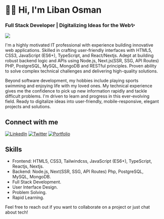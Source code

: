# 👋🏾 Hi, I'm Liban Osman

### Full Stack Developer | Digitalizing Ideas for the Web✨

![](https://github-readme-stats.vercel.app/api/top-langs/?username=LosmanDev&theme=dark&hide_border=false&include_all_commits=true&count_private=true&layout=compact)

I'm a highly motivated IT professional with experience building innovative web applications. Skilled in crafting user-friendly interfaces with HTML5, CSS3, JavaScript (ES6+), TypeScript, and React/Nextjs. Adept at building robust backend logic and APIs using Node.js, Next.js(SSR, SSG, API Routes) PHP, PostgreSQL, MySQL, MongoDB and RESTful principles. Proven ability to solve complex technical challenges and delivering high-quality solutions.

Beyond software development, my hobbies include playing sports swimming and enjoying life with my loved ones.
My technical experience gives me the confidence to pick up new information rapidly and tackle difficult problems. I'm driven to learn and progress in this ever-evolving field. Ready to digitalize ideas into user-friendly, mobile-responsive, elegant projects and solutions.

## Connect with me

[![LinkedIn](https://img.shields.io/badge/LinkedIn-0A66C2?style=for-the-badge&logo=linkedin&logoColor=white)](https://www.linkedin.com/in/liban-osman-losmandev/)
[![Twitter](https://img.shields.io/badge/Twitter-1DA1F2?style=for-the-badge&logo=twitter&logoColor=white)](https://twitter.com/LosmanDev)
 [![Portfolio](https://img.shields.io/badge/Portfolio-0A0B0C)](https://www.losman.dev/)

## Skills

- Frontend: HTML5, CSS3, Tailwindcss, JavaScript (ES6+), TypeScript, Reactjs, Nextjs.
- Backend: Node.js, Next(SSR, SSG, API Routes) Php, PostgreSQL, MySQL, MongoDB.
- Full Stack Development.
- User Interface Design.
- Problem Solving.
- Rapid Learning.

Feel free to reach out if you want to collaborate on a project or just chat about tech!

<!--
**LosmanDev/LosmanDev** is a ✨ _special_ ✨ repository because its `README.md` (this file) appears on your GitHub profile.

Here are some ideas to get you started:

- 🔭 I’m currently working on ...
- 🌱 I’m currently learning ...
- 👯 I’m looking to collaborate on ...
- 🤔 I’m looking for help with ...
- 💬 Ask me about ...
- 📫 How to reach me: ...
- 😄 Pronouns: ...
- ⚡ Fun fact: ...
-->
